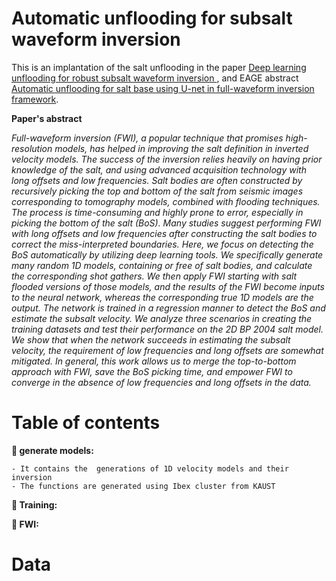 # Automatic unflooding for subsalt waveform inversion
This is an implantation of the salt unflooding in the paper [Deep learning unflooding for robust subsalt waveform inversion
](https://arxiv.org/abs/2201.02947), and EAGE abstract [Automatic unflooding for salt base using U-net in full-waveform inversion framework](https://www.earthdoc.org/content/papers/10.3997/2214-4609.202112691).

**Paper's abstract**

*Full-waveform inversion (FWI), a popular technique that promises high-resolution models, has
helped in improving the salt definition in inverted velocity models. The success of the inversion relies
heavily on having prior knowledge of the salt, and using advanced acquisition technology with long
offsets and low frequencies. Salt bodies are often constructed by recursively picking the top and
bottom of the salt from seismic images corresponding to tomography models, combined with flooding
techniques. The process is time-consuming and highly prone to error, especially in picking the bottom
of the salt (BoS). Many studies suggest performing FWI with long offsets and low frequencies after
constructing the salt bodies to correct the miss-interpreted boundaries. Here, we focus on detecting
the BoS automatically by utilizing deep learning tools. We specifically generate many random 1D
models, containing or free of salt bodies, and calculate the corresponding shot gathers. We then apply
FWI starting with salt flooded versions of those models, and the results of the FWI become inputs
to the neural network, whereas the corresponding true 1D models are the output. The network is
trained in a regression manner to detect the BoS and estimate the subsalt velocity. We analyze three
scenarios in creating the training datasets and test their performance on the 2D BP 2004 salt model.
We show that when the network succeeds in estimating the subsalt velocity, the requirement of low
frequencies and long offsets are somewhat mitigated. In general, this work allows us to merge the
top-to-bottom approach with FWI, save the BoS picking time, and empower FWI to converge in the
absence of low frequencies and long offsets in the data.*

# Table of contents 

**:open_file_folder:  generate models:** 

    - It contains the  generations of 1D velocity models and their inversion 
    - The functions are generated using Ibex cluster from KAUST 


**:open_file_folder:  Training:** 

**:open_file_folder:  FWI:** 

# Data 
